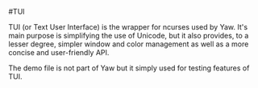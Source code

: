 #TUI

TUI (or Text User Interface) is the wrapper for ncurses used by Yaw. It's main
purpose is simplifying the use of Unicode, but it also provides, to a lesser
degree, simpler window and color management as well as a more concise and
user-friendly API.

The demo file is not part of Yaw but it simply used for testing features of TUI.
